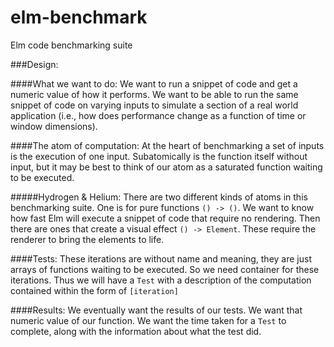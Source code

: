 elm-benchmark
=============

Elm code benchmarking suite


###Design:

####What we want to do:
We want to run a snippet of code and get a numeric value of how it performs.
We want to be able to run the same snippet of code on varying inputs to
simulate a section of a real world application (i.e., how does performance
change as a function of time or window dimensions).

####The atom of computation:
At the heart of benchmarking a set of inputs is the execution of one input.
Subatomically is the function itself without input, but it may be best to
think of our atom as a saturated function waiting to be executed.

#####Hydrogen & Helium:
There are two different kinds of atoms in this benchmarking suite.
One is for pure functions `() -> ()`. We want to know how fast Elm will
execute a snippet of code that require no rendering.
Then there are ones that create a visual effect `() -> Element`.
These require the renderer to bring the elements to life.

####Tests:
These iterations are without name and meaning, they are just arrays of
functions waiting to be executed. So we need container for these iterations.
Thus we will have a `Test` with a description of the computation contained
within the form of `[iteration]`

####Results:
We eventually want the results of our tests. We want that numeric value
of our function. We want the time taken for a `Test` to complete, along
with the information about what the test did.